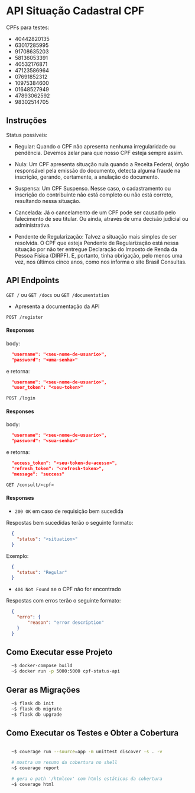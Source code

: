 # API Situação Cadastral CPF
CPFs para testes:
- 40442820135
- 63017285995
- 91708635203
- 58136053391
- 40532176871
- 47123586964
- 07691852312
- 10975384600
- 01648527949
- 47893062592
- 98302514705


## Instruções


Status possíveis:

  - Regular: Quando o CPF não apresenta nenhuma irregularidade ou pendência. Devemos zelar para que nosso CPF esteja sempre assim.

  - Nula: Um CPF apresenta situação nula quando a Receita Federal, órgão responsável pela emissão do documento, detecta alguma fraude na inscrição, gerando, certamente, a anulação do documento.

  - Suspensa: Um CPF Suspenso. Nesse caso, o cadastramento ou inscrição do contribuinte não está completo ou não está correto, resultando nessa situação.

  - Cancelada: Já o cancelamento de um CPF pode ser causado pelo falecimento de seu titular.  Ou ainda, através de uma decisão judicial ou administrativa.

  - Pendente de Regularização: Talvez a situação mais simples de ser resolvida. O CPF que esteja Pendente de Regularização está nessa situação por não ter entregue Declaração do Imposto de Renda da Pessoa Física (DIRPF). E, portanto, tinha obrigação, pelo menos uma vez, nos últimos cinco anos, como nos informa o site Brasil Consultas.



## API Endpoints
`GET /` ou `GET /docs` ou `GET /documentation`
- Apresenta a documentação da API


`POST /register`
#### Responses
body:

```json
  "username": "<seu-nome-de-usuario>",
  "password": "<uma-senha>"
```

e retorna:
```json
  "username": "<seu-nome-de-usuario>",
  "user_token": "<seu-token>"
```

`POST /login`
#### Responses
body:

```json
  "username": "<seu-nome-de-usuario>",
  "password": "<sua-senha>"
```

e retorna:
```json
  "access_token": "<seu-token-de-acesso>",
  "refresh_token": "<refresh-token>",
  "message": "success"
```

`GET /consult/<cpf>`
#### Responses
 - `200 OK` em caso de requisição bem sucedida

 Respostas bem sucedidas terão o seguinte formato:

 ```json
   {
     "status": "<situation>"
   }
 ```

 Exemplo:

 ```json
   {
     "status": "Regular"
   }
 ```

 - `404 Not Found` se o CPF não for encontrado

 Respostas com erros terão o seguinte formato:

 ```json
   {
     "erro": {
         "reason": "error description"
     }
   }
 ```

## Como Executar esse Projeto
```bash
  ~$ docker-compose build
  ~$ docker run -p 5000:5000 cpf-status-api
```

## Gerar as Migrações
```bash
  ~$ flask db init
  ~$ flask db migrate
  ~$ flask db upgrade
```

## Como Executar os Testes e Obter a Cobertura
```bash

  ~$ coverage run --source=app -m unittest discover -s . -v

  # mostra um resumo da cobertura no shell
  ~$ coverage report

  # gera o path '/htmlcov' com htmls estáticos da cobertura
  ~$ coverage html
```

